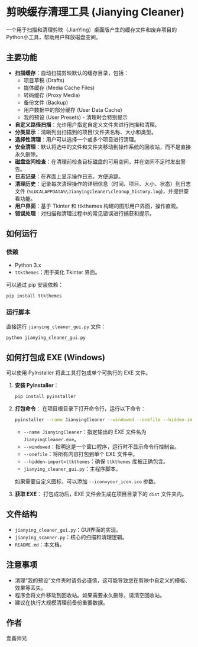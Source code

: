 # 剪映缓存清理工具 (Jianying Cleaner)

一个用于扫描和清理剪映（JianYing）桌面版产生的缓存文件和废弃项目的Python小工具，帮助用户释放磁盘空间。

## 主要功能

*   **扫描缓存**：自动扫描剪映默认的缓存目录，包括：
    *   项目草稿 (Drafts)
    *   媒体缓存 (Media Cache Files)
    *   转码缓存 (Proxy Media)
    *   备份文件 (Backup)
    *   用户数据中的部分缓存 (User Data Cache)
    *   我的预设 (User Presets) - 清理时会特别提示
*   **自定义路径扫描**：允许用户指定自定义文件夹进行扫描和清理。
*   **分类显示**：清晰列出扫描到的项目/文件夹名称、大小和类型。
*   **选择性清理**：用户可以选择一个或多个项目进行清理。
*   **安全清理**：默认将选中的文件和文件夹移动到操作系统的回收站，而不是直接永久删除。
*   **磁盘空间检查**：在清理前检查目标磁盘的可用空间，并在空间不足时发出警告。
*   **日志记录**：在界面上显示操作日志，方便追踪。
*   **清理历史**：记录每次清理操作的详细信息（时间、项目、大小、状态）到日志文件 (`%LOCALAPPDATA%\JianyingCleaner\cleanup_history.log`)，并提供查看功能。
*   **用户界面**：基于 Tkinter 和 ttkthemes 构建的图形用户界面，操作直观。
*   **错误处理**：对扫描和清理过程中的常见错误进行捕获和提示。

## 如何运行

### 依赖

*   Python 3.x
*   `ttkthemes`：用于美化 Tkinter 界面。

可以通过 pip 安装依赖：

```bash
pip install ttkthemes
```

### 运行脚本

直接运行 `jianying_cleaner_gui.py` 文件：

```bash
python jianying_cleaner_gui.py
```

## 如何打包成 EXE (Windows)

可以使用 PyInstaller 将此工具打包成单个可执行的 EXE 文件。

1.  **安装 PyInstaller**：
    ```bash
    pip install pyinstaller
    ```

2.  **打包命令**：
    在项目根目录下打开命令行，运行以下命令：
    ```bash
    pyinstaller --name JianyingCleaner --windowed --onefile --hidden-import=ttkthemes jianying_cleaner_gui.py
    ```
    *   `--name JianyingCleaner`：指定输出的 EXE 文件名为 `JianyingCleaner.exe`。
    *   `--windowed`：指明这是一个窗口程序，运行时不显示命令行控制台。
    *   `--onefile`：将所有内容打包到单个 EXE 文件中。
    *   `--hidden-import=ttkthemes`：确保 `ttkthemes` 库被正确包含。
    *   `jianying_cleaner_gui.py`：主程序脚本。

    如果需要自定义图标，可以添加 `--icon=your_icon.ico` 参数。

3.  **获取 EXE**：
    打包成功后，EXE 文件会生成在项目目录下的 `dist` 文件夹内。

## 文件结构

*   `jianying_cleaner_gui.py`：GUI界面的实现。
*   `jianying_scanner.py`：核心的扫描和清理逻辑。
*   `README.md`：本文档。

## 注意事项

*   清理“我的预设”文件夹时请务必谨慎，这可能导致您在剪映中自定义的模板、效果等丢失。
*   程序会将文件移动到回收站。如果需要永久删除，请清空回收站。
*   建议在执行大规模清理前备份重要数据。

## 作者

壹鑫师兄
